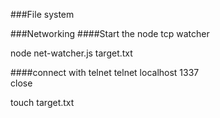 ###File system


###Networking
####Start the node tcp watcher

node net-watcher.js target.txt

####connect with telnet 
telnet localhost 1337  
close

touch target.txt

